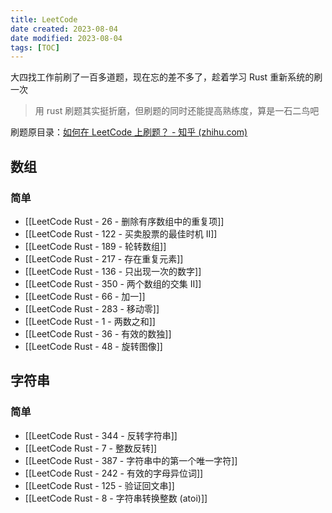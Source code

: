 ```yaml
---
title: LeetCode
date created: 2023-08-04
date modified: 2023-08-04
tags: [TOC]
---
```


大四找工作前刷了一百多道题，现在忘的差不多了，趁着学习 Rust 重新系统的刷一次

> 用 rust 刷题其实挺折磨，但刷题的同时还能提高熟练度，算是一石二鸟吧

刷题原目录：[如何在 LeetCode 上刷题？ - 知乎 (zhihu.com)](https://www.zhihu.com/question/266888066/answer/2828886867)

## 数组
### 简单

- [[LeetCode Rust - 26 - 删除有序数组中的重复项]]
- [[LeetCode Rust - 122 - 买卖股票的最佳时机 II]]
- [[LeetCode Rust - 189 - 轮转数组]]
- [[LeetCode Rust - 217 - 存在重复元素]]
- [[LeetCode Rust - 136 - 只出现一次的数字]]
- [[LeetCode Rust - 350 - 两个数组的交集 II]]
- [[LeetCode Rust - 66 - 加一]]
- [[LeetCode Rust - 283 - 移动零]]
- [[LeetCode Rust - 1 - 两数之和]]
- [[LeetCode Rust - 36 - 有效的数独]]
- [[LeetCode Rust - 48 - 旋转图像]]

## 字符串
### 简单

- [[LeetCode Rust - 344 - 反转字符串]]
- [[LeetCode Rust - 7 - 整数反转]]
- [[LeetCode Rust - 387 - 字符串中的第一个唯一字符]]
- [[LeetCode Rust - 242 - 有效的字母异位词]]
- [[LeetCode Rust - 125 - 验证回文串]]
- [[LeetCode Rust - 8 - 字符串转换整数 (atoi)]]
